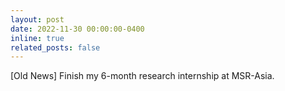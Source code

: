 ```yaml
---
layout: post
date: 2022-11-30 00:00:00-0400
inline: true
related_posts: false
---
```


[Old News] Finish my 6-month research internship at MSR-Asia.
